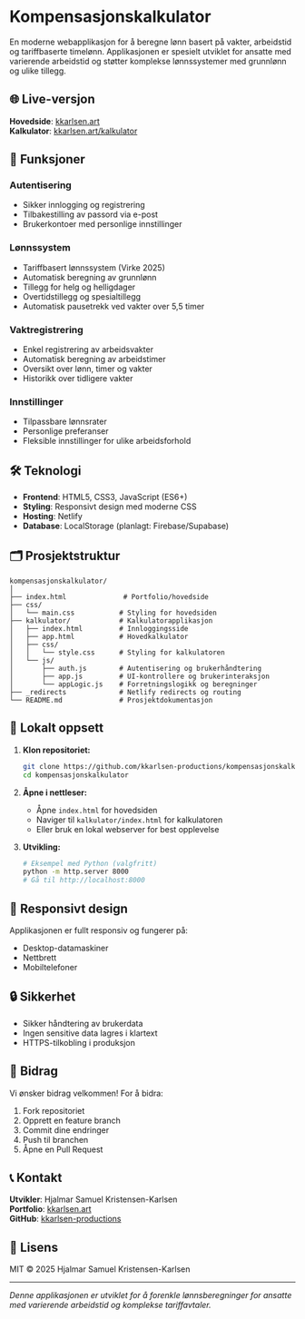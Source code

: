 # Kompensasjonskalkulator

En moderne webapplikasjon for å beregne lønn basert på vakter, arbeidstid og tariffbaserte timelønn. Applikasjonen er spesielt utviklet for ansatte med varierende arbeidstid og støtter komplekse lønnssystemer med grunnlønn og ulike tillegg.

## 🌐 Live-versjon

**Hovedside**: [kkarlsen.art](https://kkarlsen.art)  
**Kalkulator**: [kkarlsen.art/kalkulator](https://kkarlsen.art/kalkulator)

## 🚀 Funksjoner

### Autentisering
- Sikker innlogging og registrering
- Tilbakestilling av passord via e-post
- Brukerkontoer med personlige innstillinger

### Lønnssystem
- Tariffbasert lønnssystem (Virke 2025)
- Automatisk beregning av grunnlønn
- Tillegg for helg og helligdager
- Overtidstillegg og spesialtillegg
- Automatisk pausetrekk ved vakter over 5,5 timer

### Vaktregistrering
- Enkel registrering av arbeidsvakter
- Automatisk beregning av arbeidstimer
- Oversikt over lønn, timer og vakter
- Historikk over tidligere vakter

### Innstillinger
- Tilpassbare lønnsrater
- Personlige preferanser
- Fleksible innstillinger for ulike arbeidsforhold

## 🛠️ Teknologi

- **Frontend**: HTML5, CSS3, JavaScript (ES6+)
- **Styling**: Responsivt design med moderne CSS
- **Hosting**: Netlify
- **Database**: LocalStorage (planlagt: Firebase/Supabase)

## 🗂️ Prosjektstruktur

```
kompensasjonskalkulator/
│
├── index.html              # Portfolio/hovedside
├── css/
│   └── main.css           # Styling for hovedsiden
├── kalkulator/            # Kalkulatorapplikasjon
│   ├── index.html         # Innloggingsside
│   ├── app.html           # Hovedkalkulator
│   ├── css/
│   │   └── style.css      # Styling for kalkulatoren
│   └── js/
│       ├── auth.js        # Autentisering og brukerhåndtering
│       ├── app.js         # UI-kontrollere og brukerinteraksjon
│       └── appLogic.js    # Forretningslogikk og beregninger
├── _redirects             # Netlify redirects og routing
└── README.md              # Prosjektdokumentasjon
```

## 🧪 Lokalt oppsett

1. **Klon repositoriet:**
   ```bash
   git clone https://github.com/kkarlsen-productions/kompensasjonskalkulator.git
   cd kompensasjonskalkulator
   ```

2. **Åpne i nettleser:**
   - Åpne `index.html` for hovedsiden
   - Naviger til `kalkulator/index.html` for kalkulatoren
   - Eller bruk en lokal webserver for best opplevelse

3. **Utvikling:**
   ```bash
   # Eksempel med Python (valgfritt)
   python -m http.server 8000
   # Gå til http://localhost:8000
   ```

## 📱 Responsivt design

Applikasjonen er fullt responsiv og fungerer på:
- Desktop-datamaskiner
- Nettbrett
- Mobiltelefoner

## 🔒 Sikkerhet

- Sikker håndtering av brukerdata
- Ingen sensitive data lagres i klartext
- HTTPS-tilkobling i produksjon

## 🤝 Bidrag

Vi ønsker bidrag velkommen! For å bidra:
1. Fork repositoriet
2. Opprett en feature branch
3. Commit dine endringer
4. Push til branchen
5. Åpne en Pull Request

## 📞 Kontakt

**Utvikler**: Hjalmar Samuel Kristensen-Karlsen  
**Portfolio**: [kkarlsen.art](https://kkarlsen.art)  
**GitHub**: [kkarlsen-productions](https://github.com/kkarlsen-productions)

## 📜 Lisens

MIT © 2025 Hjalmar Samuel Kristensen-Karlsen

---

*Denne applikasjonen er utviklet for å forenkle lønnsberegninger for ansatte med varierende arbeidstid og komplekse tariffavtaler.*
